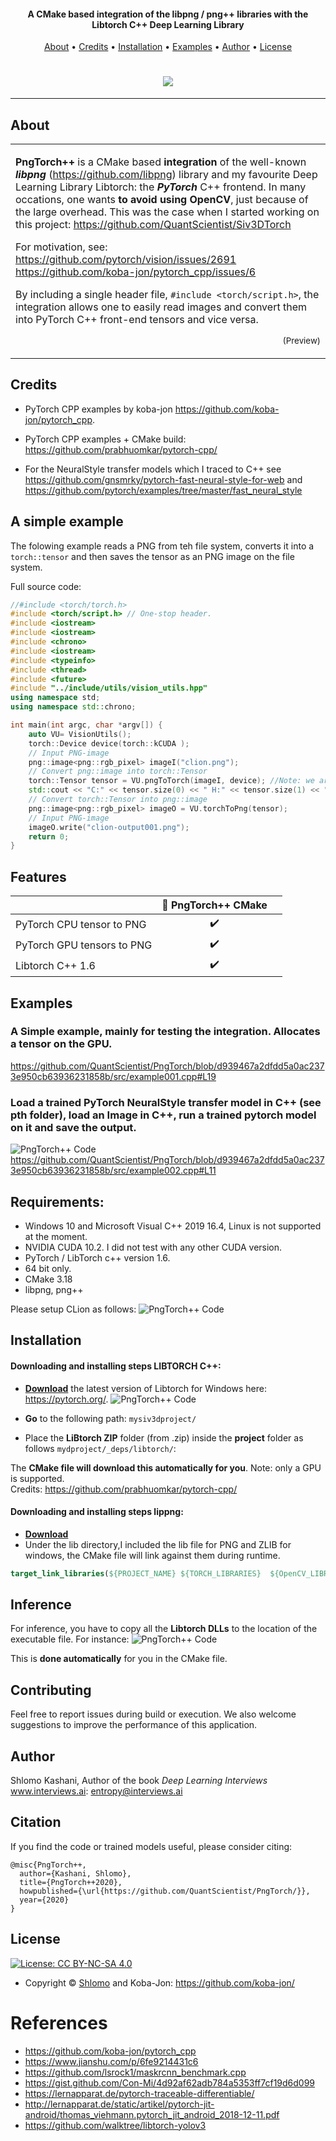 
<h4 align="center">A CMake based integration of the libpng / png++ libraries with the Libtorch C++ Deep Learning Library</h4>
      
<p align="center">
  <a href="#about">About</a> •
  <a href="#credits">Credits</a> •
  <a href="#installation">Installation</a> •  
  <a href="#fexamples">Examples</a> •  
  <a href="#author">Author</a> •  
  <a href="#license">License</a>
</p>

<h1 align="center">  
  <img src="https://github.com/QuantScientist/PngTorch/blob/master/asstes/logo.png?raw=true"></a>
</h1>

---

## About

<table>
<tr>
<td>
  
**PngTorch++** is a CMake based **integration** of the well-known  **_libpng_** (https://github.com/libpng) library 
and my favourite Deep Learning Library Libtorch: the **_PyTorch_** C++ frontend.
In many occations, one wants **to avoid using OpenCV**, just because of the large overhead. 
This was the case when I started working on this project: https://github.com/QuantScientist/Siv3DTorch 

For motivation, see: 
https://github.com/pytorch/vision/issues/2691
https://github.com/koba-jon/pytorch_cpp/issues/6
 
By including a single header file, `#include <torch/script.h>`, the integration allows one to easily 
read images and convert them into PyTorch C++ front-end tensors and vice versa.  


<p align="right">
<sub>(Preview)</sub>
</p>

</td>
</tr>
</table>

## Credits 
* PyTorch CPP examples by koba-jon https://github.com/koba-jon/pytorch_cpp.
 
* PyTorch CPP examples + CMake build: https://github.com/prabhuomkar/pytorch-cpp/

* For the NeuralStyle transfer models which I traced to C++ see https://github.com/gnsmrky/pytorch-fast-neural-style-for-web 
and https://github.com/pytorch/examples/tree/master/fast_neural_style

## A simple example 
The folowing example reads a PNG from teh file system, converts it into a `torch::tensor` and then saves 
the tensor as an PNG image on the file system.  
 

Full source code:

```cpp
//#include <torch/torch.h>
#include <torch/script.h> // One-stop header.
#include <iostream>
#include <iostream>
#include <chrono>
#include <iostream>
#include <typeinfo>
#include <thread>
#include <future>
#include "../include/utils/vision_utils.hpp"
using namespace std;
using namespace std::chrono;

int main(int argc, char *argv[]) { 
    auto VU= VisionUtils();
    torch::Device device(torch::kCUDA );
    // Input PNG-image
    png::image<png::rgb_pixel> imageI("clion.png");
    // Convert png::image into torch::Tensor
    torch::Tensor tensor = VU.pngToTorch(imageI, device); //Note: we are allocating on the GPU
    std::cout << "C:" << tensor.size(0) << " H:" << tensor.size(1) << " W:" << tensor.size(2) << std::endl;
    // Convert torch::Tensor into png::image
    png::image<png::rgb_pixel> imageO = VU.torchToPng(tensor);
    // Input PNG-image
    imageO.write("clion-output001.png");
    return 0;
}
```


## Features

|                            | 🔰 PngTorch++ CMake  | |
| -------------------------- | :----------------: | :-------------:|
| PyTorch CPU tensor to PNG        |         ✔️                 
| PyTorch GPU tensors to PNG       |         ✔️                 
| Libtorch C++ 1.6           |         ✔️                 


## Examples

### A Simple example, mainly for testing the integration. Allocates a tensor on the GPU.
https://github.com/QuantScientist/PngTorch/blob/d939467a2dfdd5a0ac2373e950cb63936231858b/src/example001.cpp#L19

 
### Load a trained PyTorch NeuralStyle transfer model in C++ (**see pth folder**), load an Image in C++, run a trained pytorch model on it and save the output.
 ![PngTorch++ Code](https://github.com/QuantScientist/PngTorch/blob/master/asstes/amber.png_mosaic_cpp.pt-out.png?raw=true)
https://github.com/QuantScientist/PngTorch/blob/d939467a2dfdd5a0ac2373e950cb63936231858b/src/example002.cpp#L11

## Requirements:
* Windows 10 and Microsoft Visual C++ 2019 16.4, Linux is not supported at the moment.
* NVIDIA CUDA 10.2. I did not test with any other CUDA version. 
* PyTorch / LibTorch c++ version 1.6.  
* 64 bit only.  
* CMake 3.18  
* libpng, png++ 

Please setup CLion as follows:
![PngTorch++ Code](https://github.com/QuantScientist/PngTorch/blob/master/assets/clion.png?raw=true)

## Installation 

#### Downloading and installing steps LIBTORCH C++:
* **[Download]()** the latest version of Libtorch for Windows here: https://pytorch.org/.
![PngTorch++ Code](https://github.com/QuantScientist/PngTorch/blob/master/assets/libtorch16.png?raw=true)

* **Go** to the following path: `mysiv3dproject/`
* Place the **LiBtorch ZIP** folder (from .zip) inside the **project** folder as follows `mydproject/_deps/libtorch/`:

The **CMake file will download this automatically for you**. Note: only a GPU is supported.  
Credits: https://github.com/prabhuomkar/pytorch-cpp/
  

#### Downloading and installing steps lippng:
* **[Download]()** 
* Under the lib directory,I included the lib file for PNG and ZLIB for windows, 
the CMake file will link against them during runtime.
   
```cmake
target_link_libraries(${PROJECT_NAME} ${TORCH_LIBRARIES}  ${OpenCV_LIBRARIES} "${CMAKE_CURRENT_LIST_DIR}/lib/libpng/libpng16.lib" "${CMAKE_CURRENT_LIST_DIR}/lib/zlib/zlib.lib")
```
 

## Inference
For inference, you have to copy all the **Libtorch DLLs** to the location of the executable file. For instance:
![PngTorch++ Code](https://github.com/QuantScientist/PngTorch/blob/master/assets/vc-inference.png?raw=true)

This is **done automatically** for you in the CMake file. 
 
## Contributing

Feel free to report issues during build or execution. We also welcome suggestions to improve the performance of this application.

## Author
Shlomo Kashani, Author of the book _Deep Learning Interviews_ www.interviews.ai: entropy@interviews.ai 

## Citation

If you find the code or trained models useful, please consider citing:

```
@misc{PngTorch++,
  author={Kashani, Shlomo},
  title={PngTorch++2020},
  howpublished={\url{https://github.com/QuantScientist/PngTorch/}},
  year={2020}
}
```

## License

[![License: CC BY-NC-SA 4.0](https://img.shields.io/badge/License-CC%20BY--NC--SA%204.0-orange.svg?style=flat-square)](https://creativecommons.org/licenses/by-nc-sa/4.0/)

- Copyright © [Shlomo](https://github.com/QuantScientist/) and Koba-Jon: https://github.com/koba-jon/

# References
- https://github.com/koba-jon/pytorch_cpp 
- https://www.jianshu.com/p/6fe9214431c6
- https://github.com/lsrock1/maskrcnn_benchmark.cpp
- https://gist.github.com/Con-Mi/4d92af62adb784a5353ff7cf19d6d099
- https://lernapparat.de/pytorch-traceable-differentiable/
- http://lernapparat.de/static/artikel/pytorch-jit-android/thomas_viehmann.pytorch_jit_android_2018-12-11.pdf
- https://github.com/walktree/libtorch-yolov3
